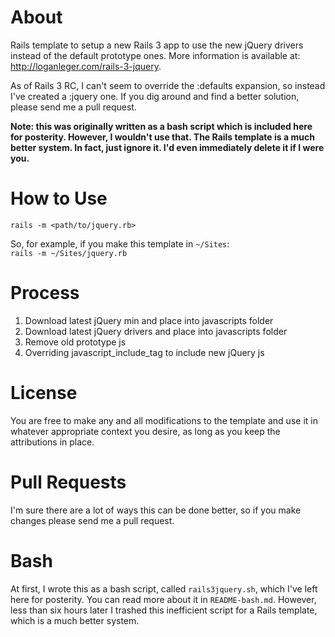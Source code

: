 About
=====
Rails template to setup a new Rails 3 app to use the new jQuery drivers instead of the default prototype ones.  More information is available at: http://loganleger.com/rails-3-jquery.

As of Rails 3 RC, I can't seem to override the :defaults expansion, so instead I've created a :jquery one. If you dig around and find a better solution, please send me a pull request.

**Note: this was originally written as a bash script which is included here for posterity. However, I wouldn't use that. The Rails template is a much better system. In fact, just ignore it. I'd even immediately delete it if I were you.**

How to Use
==========
`rails -m <path/to/jquery.rb>`

So, for example, if you make this template in `~/Sites`:<br>
`rails -m ~/Sites/jquery.rb`

Process
=======
1.  Download latest jQuery min and place into javascripts folder
2.  Download latest jQuery drivers and place into javascripts folder
3.  Remove old prototype js
4.  Overriding javascript_include_tag to include new jQuery js

License
=======
You are free to make any and all modifications to the template and use it in whatever appropriate context you desire, as long as you keep the attributions in place.

Pull Requests
=============
I'm sure there are a lot of ways this can be done better, so if you make changes please send me a pull request.

Bash
====
At first, I wrote this as a bash script, called `rails3jquery.sh`, which I've left here for posterity. You can read more about it in `README-bash.md`. However, less than six hours later I trashed this inefficient script for a Rails template, which is a much better system.
